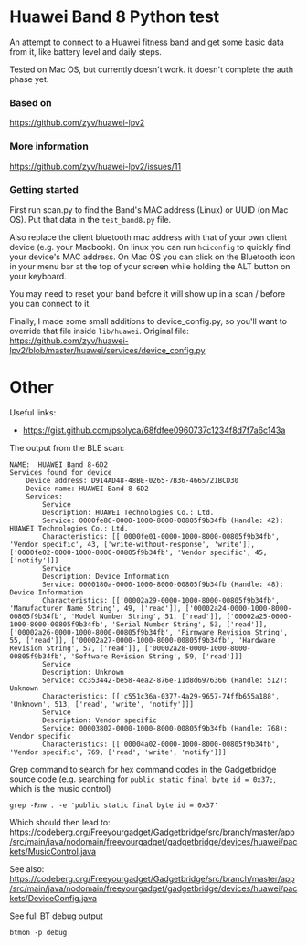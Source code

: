 # Huawei Band 8 Python test

An attempt to connect to a Huawei fitness band and get some basic data from it, like battery level and daily steps.

Tested on Mac OS, but currently doesn't work. it doesn't complete the auth phase yet.

### Based on
https://github.com/zyv/huawei-lpv2


### More information
https://github.com/zyv/huawei-lpv2/issues/11


### Getting started

First run scan.py to find the Band's MAC address (Linux) or UUID (on Mac OS). Put that data in the `test_band8.py` file. 

Also replace the client bluetooth mac address with that of your own client device (e.g. your Macbook). On linux you can run `hciconfig` to quickly find your device's MAC address. On Mac OS you can click on the Bluetooth icon in your menu bar at the top of your screen while holding the ALT button on your keyboard.

You may need to reset your band before it will show up in a scan / before you can connect to it.

Finally, I made some small additions to device_config.py, so you'll want to override that file inside `lib/huawei`. Original file: https://github.com/zyv/huawei-lpv2/blob/master/huawei/services/device_config.py








# Other

Useful links:
- https://gist.github.com/psolyca/68fdfee0960737c1234f8d7f7a6c143a


The output from the BLE scan:
```
NAME:  HUAWEI Band 8-6D2
Services found for device
	Device address: D914AD48-48BE-0265-7B36-4665721BCD30
	Device name: HUAWEI Band 8-6D2
	Services:
		Service
		Description: HUAWEI Technologies Co.: Ltd.
		Service: 0000fe86-0000-1000-8000-00805f9b34fb (Handle: 42): HUAWEI Technologies Co.: Ltd.
		Characteristics: [['0000fe01-0000-1000-8000-00805f9b34fb', 'Vendor specific', 43, ['write-without-response', 'write']], ['0000fe02-0000-1000-8000-00805f9b34fb', 'Vendor specific', 45, ['notify']]]
		Service
		Description: Device Information
		Service: 0000180a-0000-1000-8000-00805f9b34fb (Handle: 48): Device Information
		Characteristics: [['00002a29-0000-1000-8000-00805f9b34fb', 'Manufacturer Name String', 49, ['read']], ['00002a24-0000-1000-8000-00805f9b34fb', 'Model Number String', 51, ['read']], ['00002a25-0000-1000-8000-00805f9b34fb', 'Serial Number String', 53, ['read']], ['00002a26-0000-1000-8000-00805f9b34fb', 'Firmware Revision String', 55, ['read']], ['00002a27-0000-1000-8000-00805f9b34fb', 'Hardware Revision String', 57, ['read']], ['00002a28-0000-1000-8000-00805f9b34fb', 'Software Revision String', 59, ['read']]]
		Service
		Description: Unknown
		Service: cc353442-be58-4ea2-876e-11d8d6976366 (Handle: 512): Unknown
		Characteristics: [['c551c36a-0377-4a29-9657-74ffb655a188', 'Unknown', 513, ['read', 'write', 'notify']]]
		Service
		Description: Vendor specific
		Service: 00003802-0000-1000-8000-00805f9b34fb (Handle: 768): Vendor specific
		Characteristics: [['00004a02-0000-1000-8000-00805f9b34fb', 'Vendor specific', 769, ['read', 'write', 'notify']]]
```



Grep command to search for hex command codes in the Gadgetbridge source code (e.g. searching for `public static final byte id = 0x37;`, which is the music control)
```
grep -Rnw . -e 'public static final byte id = 0x37'
```
Which should then lead to: https://codeberg.org/Freeyourgadget/Gadgetbridge/src/branch/master/app/src/main/java/nodomain/freeyourgadget/gadgetbridge/devices/huawei/packets/MusicControl.java

See also:
https://codeberg.org/Freeyourgadget/Gadgetbridge/src/branch/master/app/src/main/java/nodomain/freeyourgadget/gadgetbridge/devices/huawei/packets/DeviceConfig.java


See full BT debug output
```
btmon -p debug
```

